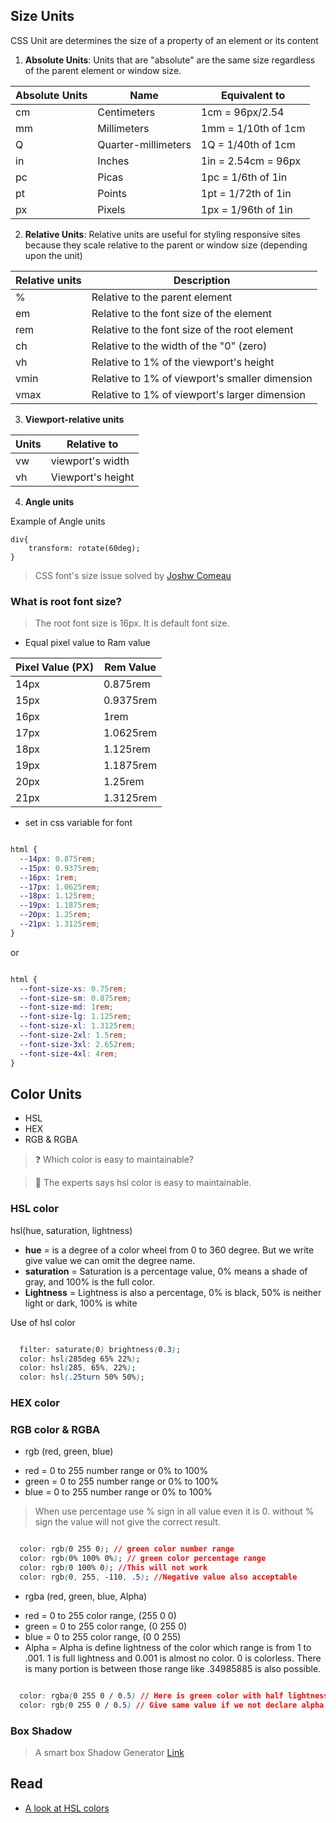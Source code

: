## Size Units

CSS Unit are determines the size of a property of an element or its content

1. **Absolute Units**: Units that are "absolute" are the same size regardless of the parent element or window size.

| Absolute Units | Name | Equivalent to|
|-|-|-|
|cm| Centimeters |1cm = 96px/2.54|
|mm|Millimeters|1mm = 1/10th of 1cm|
|Q|Quarter-millimeters|1Q = 1/40th of 1cm|
|in|Inches|1in = 2.54cm = 96px|
|pc|Picas|1pc = 1/6th of 1in|
|pt|Points|1pt = 1/72th of 1in|
|px|Pixels|1px = 1/96th of 1in|

2. **Relative Units**: Relative units are useful for styling responsive sites because they scale relative to the parent or window size (depending upon the unit)

| Relative units | Description |
|-|-|
|%|Relative to the parent element|
|em|Relative to the font size of the element|
|rem|Relative to the font size of the root element|
|ch|Relative to the width of the "0" (zero)|
|vh|Relative to 1% of the viewport's height|
|vmin|Relative to 1% of viewport's smaller dimension|
|vmax|Relative to 1% of viewport's larger dimension|

3. **Viewport-relative units**

| Units | Relative to |
|-|-|
|vw| viewport's width |
|vh| Viewport's height |

4. **Angle units**

Example of Angle units 

```
div{
    transform: rotate(60deg);
}
```
> CSS font's size issue solved by [Joshw Comeau](https://www.joshwcomeau.com/css/surprising-truth-about-pixels-and-accessibility/) 

### What is root font size? 

> The root font size is 16px. It is default font size. 

* Equal pixel value to Ram value

|Pixel Value (PX)|Rem Value|
|-|-|
|14px| 0.875rem|
|15px| 0.9375rem|
|16px| 1rem|
|17px| 1.0625rem|
|18px| 1.125rem|
|19px| 1.1875rem|
|20px| 1.25rem|
|21px| 1.3125rem|

* set in css variable for font

```css

html {
  --14px: 0.875rem;
  --15px: 0.9375rem;
  --16px: 1rem;
  --17px: 1.0625rem;
  --18px: 1.125rem;
  --19px: 1.1875rem;
  --20px: 1.25rem;
  --21px: 1.3125rem;
}

```

or

```css

html {
  --font-size-xs: 0.75rem;
  --font-size-sm: 0.875rem;
  --font-size-md: 1rem;
  --font-size-lg: 1.125rem;
  --font-size-xl: 1.3125rem;
  --font-size-2xl: 1.5rem;
  --font-size-3xl: 2.652rem;
  --font-size-4xl: 4rem;
}

```

## Color Units

* HSL
* HEX
* RGB & RGBA

> ❓ Which color is easy to maintainable? 

> 🔆 The experts says hsl color is easy to maintainable.

### HSL color

hsl(hue, saturation, lightness)

* **hue** =  is a degree of a color wheel from 0 to 360 degree. But we write give value we can omit the degree name. 
* **saturation** = Saturation is a percentage value, 0% means a shade of gray, and 100% is the full color.
* **Lightness** = Lightness is also a percentage, 0% is black, 50% is neither light or dark, 100% is white

Use of hsl color

```css

  filter: saturate(0) brightness(0.3);
  color: hsl(285deg 65% 22%);
  color: hsl(285, 65%, 22%);
  color: hsl(.25turn 50% 50%);

```
### HEX color
### RGB color & RGBA

- rgb (red, green, blue)

* red = 0 to 255 number range or 0% to 100%
* green = 0 to 255 number range or 0% to 100%
* blue = 0 to 255 number range or 0% to 100%

> When use percentage use % sign in all value even it is 0. without % sign the value will not give the correct result. 

```css

  color: rgb(0 255 0); // green color number range
  color: rgb(0% 100% 0%); // green color percentage range
  color: rgb(0 100% 0); //This will not work
  color: rgb(0, 255, -110, .5); //Negative value also acceptable

```

- rgba (red, green, blue, Alpha)

* red = 0 to 255 color range, (255 0 0)
* green = 0 to 255 color range, (0 255 0)
* blue = 0 to 255 color range, (0 0 255)
* Alpha = Alpha is define lightness of the color which range is from 1 to .001. 1 is full lightness and 0.001 is almost no color. 0 is colorless. There is many portion is between those range like .34985885 is also possible.  

```css

  color: rgba(0 255 0 / 0.5) // Here is green color with half lightness
  color: rgb(0 255 0 / 0.5) // Give same value if we not declare alpha attribute, but give alpha value

```

### Box Shadow

> A smart box Shadow Generator [Link](https://www.joshwcomeau.com/shadow-palette/)

## Read 

- [A look at HSL colors](https://dev.to/dailydevtips1/a-look-at-hsl-colors-3c47)

